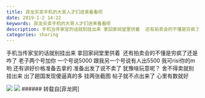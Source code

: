 ```yaml
---
title: 菲龙买卖手机的大哥人才们进来看看呗
date: 2019-1-2 14:22
keywords: 菲龙买卖手机的大哥人才们进来看看呗
description: 手机当传家宝的话就别挂出来 拿回家祠堂里供着  还有拍卖会的不懂是穷疯了还是咋了 老子两个号加你 一个号说5000 跟我另一个号说有人出5500 我可risi你的m哟 还有讲好价格准备去拿的 准备出发了说不卖了 犹豫啥玩意呢？ 舍不得卖就别挂出来 出了趟国发现傻逼真的多 挂两张截图 帖子就不点出来了 心里有数就好
categories: sharing
---
```

<td class="t_f" id="postmessage_2603206">

手机当传家宝的话就别挂出来 拿回家祠堂里供着  还有拍卖会的不懂是穷疯了还是咋了 老子两个号加你 一个号说5000 跟我另一个号说有人出5500 我可risi你的m哟 还有讲好价格准备去拿的 准备出发了说不卖了 犹豫啥玩意呢？ 舍不得卖就别挂出来 出了趟国发现傻逼真的多 挂两张截图 帖子就不点出来了 心里有数就好

<img aid="1042749" data-cf-modified-ff63979366a921db4519cdbd-="" file="data/attachment/forum/201901/02/142221pvtvhkd8qcfctgt5.png.thumb.jpg" id="aimg_1042749" inpost="1" onclick="" onmouseover="" src="http://www.flw.ph/data/attachment/forum/201901/02/142221pvtvhkd8qcfctgt5.png" style="cursor:pointer" zoomfile="data/attachment/forum/201901/02/142221pvtvhkd8qcfctgt5.png"/>



<img aid="1042750" data-cf-modified-ff63979366a921db4519cdbd-="" file="data/attachment/forum/201901/02/142221q8zl9ttt0wkqtgax.png.thumb.jpg" id="aimg_1042750" inpost="1" onclick="" onmouseover="" src="http://www.flw.ph/data/attachment/forum/201901/02/142221q8zl9ttt0wkqtgax.png" style="cursor:pointer" zoomfile="data/attachment/forum/201901/02/142221q8zl9ttt0wkqtgax.png"/>


</td>
###### 转载自[菲龙网]